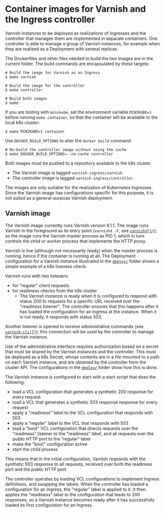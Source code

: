 # Container images for Varnish and the Ingress controller

Varnish instances to be deployed as realizations of Ingresses and the
controller that manages them are implemented in separate containers.
One controller is able to manage a group of Varnish instances, for
example when they are realized as a Deployment with several replicas.

The Dockerfiles and other files needed to build the two images are in
the current folder. The build commands are encapsulated by these
targets:
```
# Build the image for Varnish as an Ingress
$ make varnish

# Build the image for the controller
$ make controller

# Build both images
$ make
```
If you are testing with ``minikube``, set the environment variable
``MINIKUBE=1`` before running ``make container``, so that the
container will be available to the local k8s cluster:
```
$ make MINIKUBE=1 container
```
Use ``DOCKER_BUILD_OPTIONS`` to alter the ``docker build`` command:
```
# Re-build the controller image without using the cache
$ make DOCKER_BUILD_OPTIONS=--no-cache controller
```

Both images must be pushed to a repository available to the k8s
cluster.

* The Varnish image is tagged ``varnish-ingress/varnish``.
* The controller image is tagged ``varnish-ingress/controller``.

The images are only suitable for the realization of Kubernetes
Ingresses.  Since the Varnish image has configurations specific for
this purpose, it is not suited as a general-purpose Varnish
deployment.

## Varnish image

The Varnish image currently runs Varnish version 6.1.1. The image runs
Varnish in the foreground as its entry point (``varnishd -F``, see
[``varnishd(1)``](https://varnish-cache.org/docs/6.0/reference/varnishd.html));
so the image runs the Varnish master process as PID 1, which in turn
controls the child or worker process that implements the HTTP proxy.

Varnish is live (although not necessarily ready) when the master
process is running, hence if the container is running at all. The
Deployment configuration for a Varnish instance illustrated in the
[``deploy/``](/deploy) folder shows a simple example of a k8s liveness
check.

Varnish runs with two listeners:

* for "regular" client requests.
* for readiness checks from the k8s cluster
    * The Varnish instance is ready when it is configured to respond
      with status 200 to requests for a specific URL received over the
      "readiness listener". The controller ensures that this happens
      after it has loaded the configuration for an Ingress at the
      instance. When it is not ready, it responds with status 503.

Another listener is opened to receive administrative commands (see
[``varnish-cli(7)``](https://varnish-cache.org/docs/6.0/reference/varnish-cli.html));
this connection will be used by the controller to manage the Varnish
instance.

Use of the administrative interface requires authorization based on a
secret that must be shared by the Varnish instances and the
controller. This must be deployed as a k8s Secret, whose contents are
in a file mounted to a path on each Varnish instance, and are obtained
by the controller from the cluster API. The configurations in the
[``deploy/``](/deploy) folder show how this is done.

The Varnish instance is configured to start with a start script that
does the following:

* load a VCL configuration that generates a synthetic 200 response for
  every request
* load a VCL that generates a synthetic 503 response response for
  every request
* apply a "readiness" label to the VCL configuration that responds
  with 503
* apply a "regular" label to the VCL that responds with 503
* load a "boot" VCL configuration that directs requests over the
  "readiness" listener to the "readiness" label, and all requests over
  the public HTTP port to the "regular" label
* make the "boot" configuration active
* start the child process

This means that in the initial configuration, Varnish responds with
the synthetic 503 response to all requests, received over both the
readiness port and the public HTTP port.

The controller operates by loading VCL configurations to implement
Ingress definitions, and swapping the labels. When the controller has
loaded a configuration for an Ingress, the "regular" label is applied
to it. It then applies the "readiness" label to the configuration that
leads to 200 responses; so a Varnish instance becomes ready after it
has successfully loaded its first configuration for an Ingress.

